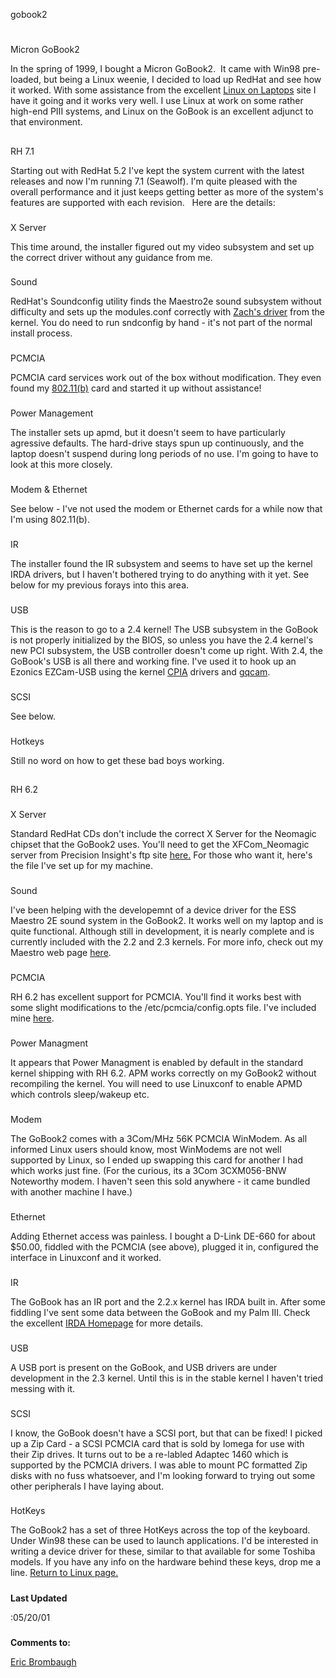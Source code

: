 





gobook2




# 
Micron GoBook2


In the spring of 1999, I bought a Micron GoBook2.  It came with Win98
pre-loaded, but being a Linux weenie, I decided to load up RedHat and see
how it worked. With some assistance from the excellent [Linux
on Laptops](http://www.cs.utexas.edu/users/kharker/linux-laptop/) site I have it going and it works very well. I use Linux
at work on some rather high-end PIII systems, and Linux on the GoBook is
an excellent adjunct to that environment.
## 
RH 7.1


Starting out with RedHat 5.2 I've kept the system current with the latest
releases and now I'm running 7.1 (Seawolf). I'm quite pleased with the
overall performance and it just keeps getting better as more of the system's
features are supported with each revision.   Here are the details:
### 
X Server


This time around, the installer figured out my video subsystem and set
up the correct driver without any guidance from me.
### 
Sound


RedHat's Soundconfig utility finds the Maestro2e sound subsystem without
difficulty and sets up the modules.conf correctly with [Zach's
driver](http://www.zabbo.net/maestro/) from the kernel. You do need to run sndconfig by hand - it's
not part of the normal install process.
### 
PCMCIA


PCMCIA card services work out of the box without modification. They even
found my [802.11(b)](80211b.html) card and started it up without
assistance!
### 
Power Management


The installer sets up apmd, but it doesn't seem to have particularly agressive
defaults. The hard-drive stays spun up continuously, and the laptop doesn't
suspend during long periods of no use. I'm going to have to look at this
more closely.
### 
Modem & Ethernet


See below - I've not used the modem or Ethernet cards for a while now that
I'm using 802.11(b).
### 
IR


The installer found the IR subsystem and seems to have set up the kernel
IRDA drivers, but I haven't bothered trying to do anything with it yet.
See below for my previous forays into this area.
### 
USB


This is the reason to go to a 2.4 kernel! The USB subsystem in the GoBook
is not properly initialized by the BIOS, so unless you have the 2.4 kernel's
new PCI subsystem, the USB controller doesn't come up right. With 2.4,
the GoBook's USB is all there and working fine. I've used it to hook up
an Ezonics EZCam-USB using the kernel [CPIA](http://webcam.sourceforge.net/)
drivers and [gqcam](http://cse.unl.edu/~cluening/gqcam/).
### 
SCSI


See below.
### 
Hotkeys


Still no word on how to get these bad boys working.
## 
RH 6.2


### 
X Server


Standard RedHat CDs don't include the correct X Server for the Neomagic
chipset that the GoBook2 uses. You'll need to get the XFCom\_Neomagic server
from Precision Insight's ftp site [here.](ftp://ftp.precisioninsight.com/pub/pi/XFCom/)
For those who want it, here's the <XF86Config>
file I've set up for my machine.
### 
Sound


I've been helping with the developemnt of a device driver for the ESS Maestro
2E sound system in the GoBook2. It works well on my laptop and is quite
functional. Although still in development, it is nearly complete and is
currently included with the 2.2 and 2.3 kernels. For more info, check out
my Maestro web page [here](m2e.html).
### 
PCMCIA


RH 6.2 has excellent support for PCMCIA. You'll find it works best with
some slight modifications to the /etc/pcmcia/config.opts file. I've included
mine [here](config.opts).
### 
Power Managment


It appears that Power Managment is enabled by default in the standard kernel
shipping with RH 6.2. APM works correctly on my GoBook2 without recompiling
the kernel. You will need to use Linuxconf to enable APMD which controls
sleep/wakeup etc.
### 
Modem


The GoBook2 comes with a 3Com/MHz 56K PCMCIA WinModem. As all informed
Linux users should know, most WinModems are not well supported by Linux,
so I ended up swapping this card for another I had which works just fine.
(For the curious, its a 3Com 3CXM056-BNW Noteworthy modem. I haven't seen
this sold anywhere - it came bundled with another machine I have.)
### 
Ethernet


Adding Ethernet access was painless. I bought a D-Link DE-660 for about
$50.00, fiddled with the PCMCIA (see above), plugged it in, configured
the interface in Linuxconf and it worked.
### 
IR


The GoBook has an IR port and the 2.2.x kernel has IRDA built in. After
some fiddling I've sent some data between the GoBook and my Palm III. Check
the excellent
[IRDA
Homepage](http://www.cs.uit.no/linux-irda/index.html) for more details.
### 
USB


A USB port is present on the GoBook, and USB drivers are under development
in the 2.3 kernel. Until this is in the stable kernel I haven't tried messing
with it.
### 
SCSI


I know, the GoBook doesn't have a SCSI port, but that can be fixed! I picked
up a Zip Card - a SCSI PCMCIA card that is sold by Iomega for use with
their Zip drives. It turns out to be a re-labled Adaptec 1460 which is
supported by the PCMCIA drivers. I was able to mount PC formatted Zip disks
with no fuss whatsoever, and I'm looking forward to trying out some other
peripherals I have laying about.
### 
HotKeys


The GoBook2 has a set of three HotKeys across the top of the keyboard.
Under Win98 these can be used to launch applications. I'd be interested
in writing a device driver for these, similar to that available for some
Toshiba models. If you have any info on the hardware behind these keys,
drop me a line.
[Return to Linux page.](linux.html)
##### 
**Last Updated**


:05/20/01
##### 
**Comments to:**


[Eric Brombaugh](mailto:ebrombaugh1@cox.net)
  
 






